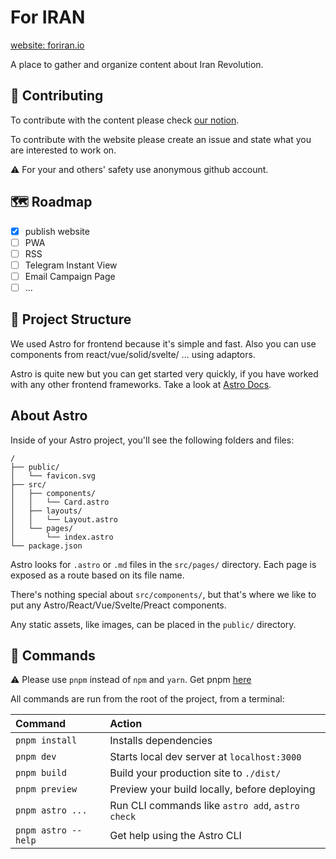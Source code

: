 # For IRAN

[website: foriran.io](https://foriran.io)

A place to gather and organize content about Iran Revolution.

## 🤝  Contributing

To contribute with the content please check [our notion](https://www.notion.so/1536c3b436584a57bcd284cffafb4dee).

To contribute with the website please create an issue and state what you are interested to work on.

⚠️ For your and others' safety use anonymous github account. 

## 🗺️ Roadmap

- [x] publish website
- [ ] PWA
- [ ] RSS
- [ ] Telegram Instant View
- [ ] Email Campaign Page
- [ ] ...

## 🚀 Project Structure

We used Astro for frontend because it's simple and fast. Also you can use components from react/vue/solid/svelte/ ... using adaptors.

Astro is quite new but you can get started very quickly, if you have worked with any other frontend frameworks. Take a look at [Astro Docs](https://astro.build).

## About Astro 

Inside of your Astro project, you'll see the following folders and files:

```
/
├── public/
│   └── favicon.svg
├── src/
│   ├── components/
│   │   └── Card.astro
│   ├── layouts/
│   │   └── Layout.astro
│   └── pages/
│       └── index.astro
└── package.json
```

Astro looks for `.astro` or `.md` files in the `src/pages/` directory. Each page is exposed as a route based on its file name.

There's nothing special about `src/components/`, but that's where we like to put any Astro/React/Vue/Svelte/Preact components.

Any static assets, like images, can be placed in the `public/` directory.

## 🧞 Commands

⚠️ Please use `pnpm` instead of `npm` and `yarn`. Get pnpm [here](https://pnpm.io/)

All commands are run from the root of the project, from a terminal:

| Command             | Action                                           |
| :------------------ | :----------------------------------------------- |
| `pnpm install`      | Installs dependencies                            |
| `pnpm dev`          | Starts local dev server at `localhost:3000`      |
| `pnpm build`        | Build your production site to `./dist/`          |
| `pnpm preview`      | Preview your build locally, before deploying     |
| `pnpm astro ...`    | Run CLI commands like `astro add`, `astro check` |
| `pnpm astro --help` | Get help using the Astro CLI                     |

